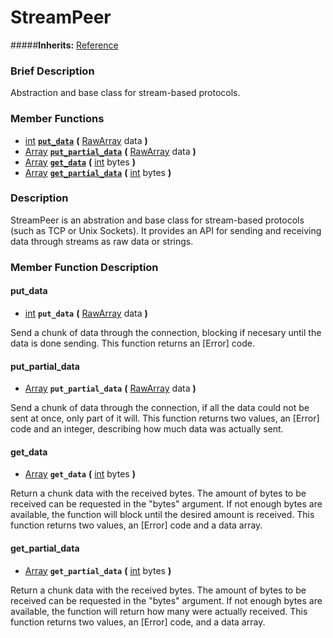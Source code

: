 #  StreamPeer  
#####**Inherits:** [Reference](class_reference)

###  Brief Description  
Abstraction and base class for stream-based protocols.

###  Member Functions 
  * [int](class_int)  **[`put_data`](#put_data)**  **(** [RawArray](class_rawarray) data  **)**
  * [Array](class_array)  **[`put_partial_data`](#put_partial_data)**  **(** [RawArray](class_rawarray) data  **)**
  * [Array](class_array)  **[`get_data`](#get_data)**  **(** [int](class_int) bytes  **)**
  * [Array](class_array)  **[`get_partial_data`](#get_partial_data)**  **(** [int](class_int) bytes  **)**

###  Description  
StreamPeer is an abstration and base class for stream-based protocols (such as TCP or Unix Sockets). It provides an API for sending and receiving data through streams as raw data or strings.

###  Member Function Description  

#### <a name="put_data">put_data</a>
  * [int](class_int)  **`put_data`**  **(** [RawArray](class_rawarray) data  **)**

Send a chunk of data through the connection, blocking if necesary until the data is done sending. This function returns an [Error] code.

#### <a name="put_partial_data">put_partial_data</a>
  * [Array](class_array)  **`put_partial_data`**  **(** [RawArray](class_rawarray) data  **)**

Send a chunk of data through the connection, if all the data could not be sent at once, only part of it will. This function returns two values, an [Error] code and an integer, describing how much data was actually sent.

#### <a name="get_data">get_data</a>
  * [Array](class_array)  **`get_data`**  **(** [int](class_int) bytes  **)**

Return a chunk data with the received bytes. The amount of bytes to be received can be requested in the "bytes" argument. If not enough bytes are available, the function will block until the desired amount is received. This function returns two values, an [Error] code and a data array.

#### <a name="get_partial_data">get_partial_data</a>
  * [Array](class_array)  **`get_partial_data`**  **(** [int](class_int) bytes  **)**

Return a chunk data with the received bytes. The amount of bytes to be received can be requested in the "bytes" argument. If not enough bytes are available, the function will return how many were actually received. This function returns two values, an [Error] code, and a data array.
